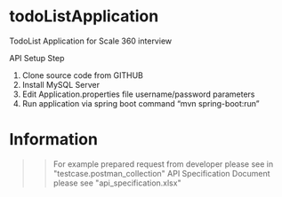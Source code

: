 # todoListApplication
TodoList Application for Scale 360 interview

API Setup Step
1.	Clone source code from GITHUB
2.	Install MySQL Server
3.	Edit Application.properties file username/password parameters
4.	Run application via spring boot command “mvn spring-boot:run”

# Information
>> For example prepared request from developer please see in "testcase.postman_collection"
>> API Specification Document please see "api_specification.xlsx"
